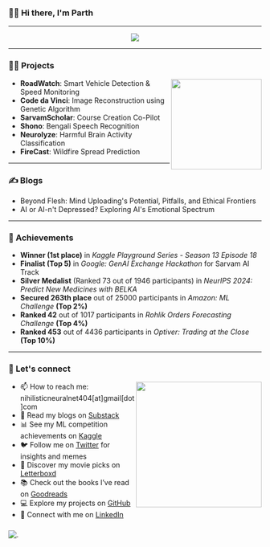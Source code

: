 ### 🙋‍♂️ Hi there, I'm Parth
---

<p align="center">
  <img src="https://github.com/nihilisticneuralnet/nihilisticneuralnet/assets/138315505/06f20358-8a8b-46af-9186-4ea787c10eca" ></p>

---
###
### 🧑‍💻 Projects
<img align="right" height="180" src="https://github.com/nihilisticneuralnet/nihilisticneuralnet/assets/138315505/c0dc2dc4-2ddc-45b3-89ab-ede2b112c334"  />

- **RoadWatch**: Smart Vehicle Detection & Speed Monitoring
- **Code da Vinci**: Image Reconstruction using Genetic Algorithm
- **SarvamScholar**: Course Creation Co-Pilot
- **Shono**: Bengali Speech Recognition
- **Neurolyze**: Harmful Brain Activity Classification
- **FireCast**: Wildfire Spread Prediction
  
---
###
### ✍️ Blogs
- Beyond Flesh: Mind Uploading's Potential, Pitfalls, and Ethical Frontiers       
- AI or AI-n't Depressed? Exploring AI's Emotional Spectrum
---
###
### 🌟 Achievements
- **Winner (1st place)** in *Kaggle Playground Series - Season 13 Episode 18*
- **Finalist (Top 5)** in *Google: GenAI Exchange Hackathon* for Sarvam AI Track
- **Silver Medalist** (Ranked 73 out of 1946 participants) in *NeurIPS 2024: Predict New Medicines with BELKA*
- **Secured 263th place** out of 25000 participants in *Amazon: ML Challenge* **(Top 2%)**
- **Ranked 42** out of 1017 participants in *Rohlik Orders Forecasting Challenge* **(Top 4%)**
- **Ranked 453** out of 4436 participants in *Optiver: Trading at the Close* **(Top 10%)**
---
###
### 📲 Let's connect
<img align="right" height="250" src="https://i.imgflip.com/97bfq8.jpg"  />

- 📫 How to reach me: nihilisticneuralnet404[at]gmail[dot]com
- 📝 Read my blogs on [Substack](https://nihilisticneuralnet.substack.com/)
- 📊 See my ML competition achievements on [Kaggle](https://www.kaggle.com/nihilisticneuralnet)
- 🐦 Follow me on [Twitter](https://twitter.com/nihilisticnn404) for insights and memes
- 🎥 Discover my movie picks on [Letterboxd](https://letterboxd.com/nihilisticnn404/)
- 📚 Check out the books I’ve read on [Goodreads](https://www.goodreads.com/nihilisticneuralnet)
- 💻 Explore my projects on [GitHub](https://github.com/nihilisticneuralnet/)
- 🔗 Connect with me on [LinkedIn](https://www.linkedin.com/in/nihilisticneuralnet/)

###
![.](https://github.com/nihilisticneuralnet/nihilisticneuralnet/assets/138315505/1ac33bd7-9d4d-4b6b-a170-65e5aadc363e)

<br clear="both">
